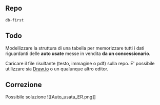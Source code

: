 ## Repo
`db-first`

## Todo
Modellizzare la struttura di una tabella per memorizzare tutti i dati riguardanti delle **auto usate** messe in vendita **da un concessionario**.

Caricare il file risultante (testo, immagine o pdf) sulla repo. E' possibile utilizzare sia [Draw.io](https://app.diagrams.net/) o un qualunque altro editor.

## Correzione
Possibile soluzione
![[Auto_usata_ER.png]]